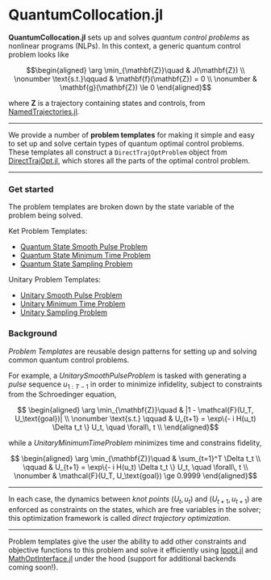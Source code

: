 # QuantumCollocation.jl

**QuantumCollocation.jl** sets up and solves *quantum control problems* as nonlinear programs (NLPs). In this context, a generic quantum control problem looks like
```math
\begin{aligned}
    \arg \min_{\mathbf{Z}}\quad & J(\mathbf{Z}) \\
    \nonumber \text{s.t.}\qquad & \mathbf{f}(\mathbf{Z}) = 0 \\
    \nonumber & \mathbf{g}(\mathbf{Z}) \le 0  
\end{aligned}
```
where $\mathbf{Z}$ is a trajectory  containing states and controls, from [NamedTrajectories.jl](https://github.com/harmoniqs/NamedTrajectories.jl).

-----

We provide a number of **problem templates** for making it simple and easy to set up and solve 
certain types of quantum optimal control problems. These templates all construct a 
`DirectTrajOptProblem` object from [DirectTrajOpt.jl](https://github.com/harmoniqs/DirectTrajOpt.jl), which stores all the parts of the optimal control problem.

-----

### Get started

The problem templates are broken down by the state variable of the problem being solved.

Ket Problem Templates:
- [Quantum State Smooth Pulse Problem](@ref)
- [Quantum State Minimum Time Problem](@ref)
- [Quantum State Sampling Problem](@ref)

Unitary Problem Templates:
- [Unitary Smooth Pulse Problem](@ref)
- [Unitary Minimum Time Problem](@ref)
- [Unitary Sampling Problem](@ref)

### Background

*Problem Templates* are reusable design patterns for setting up and solving common quantum control problems. 

For example, a *UnitarySmoothPulseProblem* is tasked with generating a *pulse* sequence $u_{1:T-1}$ in order to minimize infidelity, subject to constraints from the Schroedinger equation,
```math
    \begin{aligned}
        \arg \min_{\mathbf{Z}}\quad & |1 - \mathcal{F}(U_T, U_\text{goal})|  \\
        \nonumber \text{s.t.}
        \qquad & U_{t+1} = \exp\{- i H(u_t) \Delta t_t \} U_t, \quad \forall\, t \\
    \end{aligned}
```
while a *UnitaryMinimumTimeProblem* minimizes time and constrains fidelity,
```math
    \begin{aligned}
        \arg \min_{\mathbf{Z}}\quad & \sum_{t=1}^T \Delta t_t \\
        \qquad & U_{t+1} = \exp\{- i H(u_t) \Delta t_t \} U_t, \quad \forall\, t \\
        \nonumber & \mathcal{F}(U_T, U_\text{goal}) \ge 0.9999
    \end{aligned}
```

-----

In each case, the dynamics between *knot points* $(U_t, u_t)$ and $(U_{t+1}, u_{t+1})$ are enforced as constraints on the states, which are free variables in the solver; this optimization framework is called *direct trajectory optimization*. 

-----

Problem templates give the user the ability to add other constraints and objective functions to this problem and solve it efficiently using [Ipopt.jl](https://github.com/jump-dev/Ipopt.jl) and [MathOptInterface.jl](https://github.com/jump-dev/MathOptInterface.jl) under the hood (support for additional backends coming soon!).
